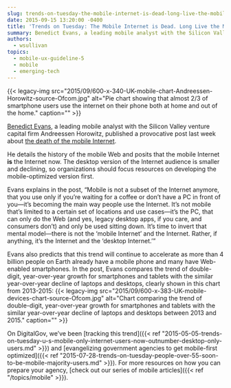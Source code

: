 ```yaml
---
slug: trends-on-tuesday-the-mobile-internet-is-dead-long-live-the-mobile-internet
date: 2015-09-15 13:20:00 -0400
title: 'Trends on Tuesday: The Mobile Internet is Dead. Long Live the Mobile Internet.'
summary: Benedict Evans, a leading mobile analyst with the Silicon Valley venture capital firm Andreessen Horowitz, published a provocative post last week about the death of the mobile Internet. He details the history of the mobile Web and posits that the mobile Internet is the Internet now. The desktop version of the Internet audience is smaller
authors:
  - wsullivan
topics:
  - mobile-ux-guideline-5
  - mobile
  - emerging-tech
---
```


{{< legacy-img src="2015/09/600-x-340-UK-mobile-chart-Andreessen-Horowitz-source-Ofcom.jpg" alt="Pie chart showing that almost 2/3 of smartphone users use the internet on their phone both at home and out of the home." caption="" >}} 

[Benedict Evans](http://ben-evans.com/), a leading mobile analyst with the Silicon Valley venture capital firm Andreessen Horowitz, published a provocative post last week about [the death of the mobile Internet](http://ben-evans.com/benedictevans/2015/9/1/forget-about-mobile-internet).

He details the history of the mobile Web and posits that the mobile Internet **is** the Internet now. The desktop version of the Internet audience is smaller and declining, so organizations should focus resources on developing the mobile-optimized version first.

Evans explains in the post, “Mobile is not a subset of the Internet anymore, that you use only if you&#8217;re waiting for a coffee or don&#8217;t have a PC in front of you—it&#8217;s becoming the main way people use the Internet. It&#8217;s not mobile that&#8217;s limited to a certain set of locations and use cases—it&#8217;s the PC, that can only do the Web (and yes, legacy desktop apps, if you care, and consumers don&#8217;t) and only be used sitting down. It&#8217;s time to invert that mental model—there is not the &#8216;mobile Internet&#8217; and the Internet. Rather, if anything, it&#8217;s the Internet and the &#8216;desktop Internet.&#8217;”

Evans also predicts that this trend will continue to accelerate as more than 4 billion people on Earth already have a mobile phone and many have Web-enabled smartphones. In the post, Evans compares the trend of double-digit, year-over-year growth for smartphones and tablets with the similar year-over-year decline of laptops and desktops, clearly shown in this chart from 2013-2015: {{< legacy-img src="2015/09/600-x-383-UK-mobile-devices-chart-source-Ofcom.jpg" alt="Chart comparing the trend of double-digit, year-over-year growth for smartphones and tablets with the similar year-over-year decline of laptops and desktops between 2013 and 2015." caption="" >}} 

On DigitalGov, we’ve been [tracking this trend]({{< ref "2015-05-05-trends-on-tuesday-u-s-mobile-only-internet-users-now-outnumber-desktop-only-users.md" >}}) and [evangelizing government agencies to get mobile-first optimized]({{< ref "2015-07-28-trends-on-tuesday-people-over-55-soon-to-be-mobile-majority-users.md" >}}). For more resources on how you can prepare your agency, [check out our series of mobile articles]({{< ref "/topics/mobile" >}}).